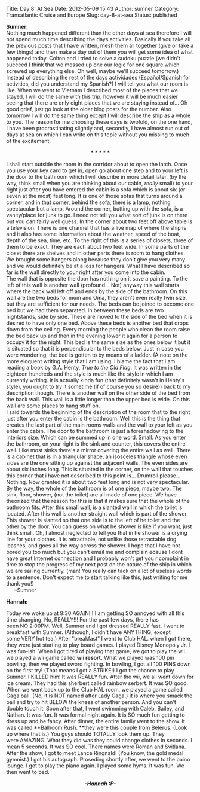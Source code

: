 Title: Day 8: At Sea
Date: 2012-05-09 15:43
Author: sumner
Category: Transatlantic Cruise and Europe
Slug: day-8-at-sea
Status: published

**Sumner:**  
Nothing much happened different than the other days at sea therefore I
will not spend much time describing the days activities. Basically if
you take all the previous posts that I have written, mesh them all
together (give or take a few things) and then make a day out of them you
will get some idea of what happened today. Colton and I tried to solve a
sudoku puzzle (we didn't succeed I think that we messed up one our logic
for one square which screwed up everything else. Oh well, maybe we'll
succeed tomorrow.)  
Instead of describing the rest of the days actividades (Español/Spanish
for activities, did you understand my Spanish?) I will tell you what our
room is like. When we went to Vietnam I described most of the places
that we stayed, I will do the same with this trip, however it will be
much easier seeing that there are only eight places that we are staying
instead of... Oh good grief, just go look at the older blog posts for
the number. Also tomorrow I will do the same thing except I will
describe the ship as a whole to you. The reason for me choosing these
days is twofold, on the one hand, I have been procrastinating slightly
and, secondly, I have almost run out of days at sea on which I can write
on this topic without you missing to much of the excitement.

<div style="text-align: center;">

\* \* \* \* \*

</div>

I shall start outside the room in the corridor about to open the latch.
Once you use your key card to get in, open go about one step and to your
left is the door to the bathroom which I will describe in more detail
later. (by the way, think small when you are thinking about our cabin,
*really* small) to your right just after you have entered the cabin is a
sofa which is about six (or seven at the most) feet long. It is one of
those sofas that turns around a corner, and in that corner, behind the
sofa, there is a lamp, nothing spectacular but a lamp. Around the
corner, butting up with the sofa, is a vanity/place for junk to go. I
need not tell you what sort of junk is on there but you can fairly well
guess. In the corner about two feet off above table is a television.
There is one channel that has a live map of where the ship is and it
also has some information about the weather, speed of the boat, depth of
the sea, time, etc. To the right of this is a series of closets, three
of them to be exact. They are each about two feet wide. In some parts of
the closet there are shelves and in other parts there is room to hang
clothes. We brought some hangers along because they don't give you very
many and we would definitely be at a loss for hangers. What I have
described so far is the wall directly to your right after you come into
the cabin.  
The wall that is opposite the door has nothing on it save a painting. To
the left of this wall is another wall (profound... Not) anyway this wall
starts where the back wall left off and ends by the side of the
bathroom. On this wall are the two beds for mom and Oma, they aren't
even really twin size, but they are sufficient for our needs. The beds
can be joined to become one bed but we had them separated. In between
these beds are two nightstands, side by side. These are moved to the
side of the bed when it is desired to have only one bed. Above these
beds is another bed that drops down from the ceiling. Every morning the
people who clean the room raise the bed back up and then in the evening
lower it again for a person to occupy it for the night. This bed is the
same size as the ones below it but it is situated so that it is
perpendicular to the beds below. Just in case you were wondering, the
bed is gotten to by means of a ladder. (A note on the more eloquent
writing style that I am using. I blame the fact that I am reading a book
by G.A. Henty, *True to the Old Flag*. It was written in the eighteen
hundreds and the style is much like the style in which I am currently
writing. It is actually kinda fun (that definitely wasn't in Henty's
style), you ought to try it sometime (if of course you so desire)) back
to my description though. There is another wall on the other side of the
bed from the back wall. This wall is a little longer than the upper bed
is wide. On this wall are some places to hang stuff on.  
I said towards the beginning of the description of the room that to the
right just after you enter the cabin is the bathroom. Well this is the
thing that creates the last part of the main rooms walls and the wall to
your left as you enter the cabin. The door to the bathroom is just a
foreshadowing to the interiors size. Which can be summed up in one word.
Small. As you enter the bathroom, on your right is the sink and counter,
this covers the entire wall. Like most sinks there's a mirror covering
the entire wall as well. There is a cabinet that is in a triangular
shape, an isosceles triangle whose even sides are the one sitting up
against the adjacent walls. The even sides are about six inches long.
This is situated in the corner, on the wall that touches this corner
that i have not described to this point is... Drumroll please...
Nothing. Now granted it is about two feet long and is not very
spectacular. By the way, the whole of the bathroom is of one piece,
maybe two. The sink, floor, shower, (not the toilet) are all made of one
piece. We have theorized that the reason for this is that it makes sure
that the whole of the bathroom fits. After this small wall, is a slanted
wall in which the toilet is located. After this wall is another straight
wall which is part of the shower. This shower is slanted so that one
side is to the left of he toilet and the other by the door. You can
guess on what he shower is like if you want, just think small. Oh, I
almost neglected to tell you that in he shower is a drying line for your
clothes. It is retractable, not unlike those retractable dog leashes,
and goes all the way across the shower. I hope that I have not bored you
too much but you can't email me and complain ecause I dont have great
Internet connection and I probably won't get you r complaint in time to
stop the progress of my next post on the nature of the ship in which we
are sailing currently. (man! You really can tack on a lot of useless
words to a sentence. Don't expect me to start talking like this, just
writing for me thank you!)  
     \~Sumner

**Hannah:**

Today we woke up at 9:30 AGAIN!!! I am getting SO annoyed with all this
time changing. No, REALLY!!! For the past few days, there has
been NO 2:00PM. Well, Sumner and I got dressed REALLY fast. I went to
breakfast with Sumner. (Although, I didn't have ANYTHING, except
some VERY hot tea.) After "breakfast" I went to Club HAL. when I got
there, they were just starting to play board games. I played Disney
Monopoly Jr. I was fun-ish. When I got tired of playing that game, we
got to play the wii. we played a wii game called **wii resort.** What we
played was 100 pin bowling, then we played sword fighting. In bowling, I
got all 100 PINS down on the first try! (That means I got a STRIKE!) I
got the chance to play Sumner. I KILLED him! It was REALLY fun. After
the wii, we all went down for ice cream. They had this sherbert called
rainbow serbert. It was SO good. When we went back up to the Club HAL
room, we played a game called Gaga ball. (No, it is NOT named after Lady
Gaga.) It is where you smack the ball and try to hit BELOW the knees of
another person. And you can't double touch it. Soon after that, I went
swimming with Caleb, Bailey, and Nathan. It was fun. It was formal night
again. It is SO much fun getting to dress up and be fancy. After dinner,
the entire family went to the show. It was called **Ballroom
Rush. **they were this couple from Belerus. (Look up where that is.) You
guys should TOTALLY look them up. They were AMAZING. What they did was
they could change clothes in seconds. I mean 5 seconds. It was SO cool.
There names were Roman and Svitlana. After the show, I got to meet Lance
Ringnald! (You know, the gold medal gymnist.) I got his autograph.
Proseding shortly after, we went to the paino lounge. I got to play the
piano again. I played some hyms. It was fun. We then went to bed.  
  

<div align="CENTER">

***-Hannah :P-***

</div>
